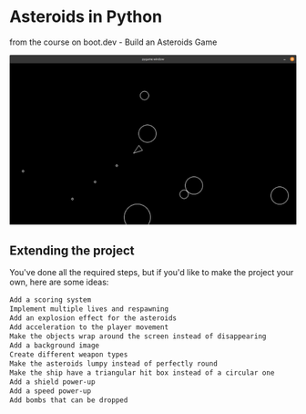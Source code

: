 # Asteroids in Python

from the course on boot.dev - Build an Asteroids Game

![alt text](<images/Screenshot from 2024-11-29 14-23-46.png>)

## Extending the project

You've done all the required steps, but if you'd like to make the project your own, here are some ideas:

    Add a scoring system
    Implement multiple lives and respawning
    Add an explosion effect for the asteroids
    Add acceleration to the player movement
    Make the objects wrap around the screen instead of disappearing
    Add a background image
    Create different weapon types
    Make the asteroids lumpy instead of perfectly round
    Make the ship have a triangular hit box instead of a circular one
    Add a shield power-up
    Add a speed power-up
    Add bombs that can be dropped
